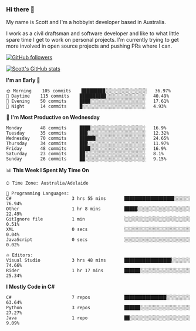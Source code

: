 ### Hi there 👋

My name is Scott and I'm a hobbyist developer based in Australia.

I work as a civil draftsman and software developer and like to what little spare time I get to work on personal projects. I'm currently trying to get more involved in open source projects and pushing PRs where I can. 

[![GitHub followers](https://img.shields.io/github/followers/puppetsw?label=Follow&style=social)](https://github.com/puppetsw?tab=followers)

[![Scott's GitHub stats](https://github-readme-stats.vercel.app/api?username=puppetsw&show_icons=true&theme=dark)](https://github.com/anuraghazra/github-readme-stats)

<!--START_SECTION:waka-->
**I'm an Early 🐤** 

```text
🌞 Morning    105 commits    █████████░░░░░░░░░░░░░░░░   36.97% 
🌆 Daytime    115 commits    ██████████░░░░░░░░░░░░░░░   40.49% 
🌃 Evening    50 commits     ████░░░░░░░░░░░░░░░░░░░░░   17.61% 
🌙 Night      14 commits     █░░░░░░░░░░░░░░░░░░░░░░░░   4.93%

```
📅 **I'm Most Productive on Wednesday** 

```text
Monday       48 commits     ████░░░░░░░░░░░░░░░░░░░░░   16.9% 
Tuesday      35 commits     ███░░░░░░░░░░░░░░░░░░░░░░   12.32% 
Wednesday    70 commits     ██████░░░░░░░░░░░░░░░░░░░   24.65% 
Thursday     34 commits     ███░░░░░░░░░░░░░░░░░░░░░░   11.97% 
Friday       48 commits     ████░░░░░░░░░░░░░░░░░░░░░   16.9% 
Saturday     23 commits     ██░░░░░░░░░░░░░░░░░░░░░░░   8.1% 
Sunday       26 commits     ██░░░░░░░░░░░░░░░░░░░░░░░   9.15%

```


📊 **This Week I Spent My Time On** 

```text
⌚︎ Time Zone: Australia/Adelaide

💬 Programming Languages: 
C#                       3 hrs 55 mins       ███████████████████░░░░░░   76.94% 
Other                    1 hr 8 mins         █████░░░░░░░░░░░░░░░░░░░░   22.49% 
GitIgnore file           1 min               ░░░░░░░░░░░░░░░░░░░░░░░░░   0.51% 
XML                      0 secs              ░░░░░░░░░░░░░░░░░░░░░░░░░   0.04% 
JavaScript               0 secs              ░░░░░░░░░░░░░░░░░░░░░░░░░   0.02%

🔥 Editors: 
Visual Studio            3 hrs 48 mins       ██████████████████░░░░░░░   74.66% 
Rider                    1 hr 17 mins        ██████░░░░░░░░░░░░░░░░░░░   25.34%

```

**I Mostly Code in C#** 

```text
C#                       7 repos             ████████████████░░░░░░░░░   63.64% 
Python                   3 repos             ██████░░░░░░░░░░░░░░░░░░░   27.27% 
Java                     1 repo              ██░░░░░░░░░░░░░░░░░░░░░░░   9.09%

```



<!--END_SECTION:waka-->

<!--
**puppetsw/puppetsw** is a ✨ _special_ ✨ repository because its `README.md` (this file) appears on your GitHub profile.

Here are some ideas to get you started:

- 🔭 I’m currently working on ...
- 🌱 I’m currently learning ...
- 👯 I’m looking to collaborate on ...
- 🤔 I’m looking for help with ...
- 💬 Ask me about ...
- 📫 How to reach me: ...
- 😄 Pronouns: ...
- ⚡ Fun fact: ...
-->
